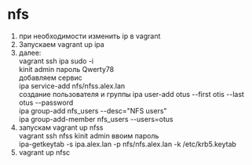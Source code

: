 # nfs
1. при необходимости изменить ip в vagrant
2. Запускаем vagrant up  ipa  
3. далее:  
   vagrant ssh ipa
   sudo -i  
   kinit admin       пароль Qwerty78  
      добавляем сервис  
   ipa service-add nfs/nfss.alex.lan  
       создание пользователя и группы
   ipa user-add otus --first otis --last otus --password  
   ipa group-add nfs_users --desc="NFS users"  
   ipa group-add-member nfs_users --users=otus  
4. запускам vagrant up nfss  
   vagrant ssh nfss
   kinit admin ввоим пароль  
   ipa-getkeytab -s ipa.alex.lan -p nfs/nfs.alex.lan -k /etc/krb5.keytab  
5. vagrant up nfsc